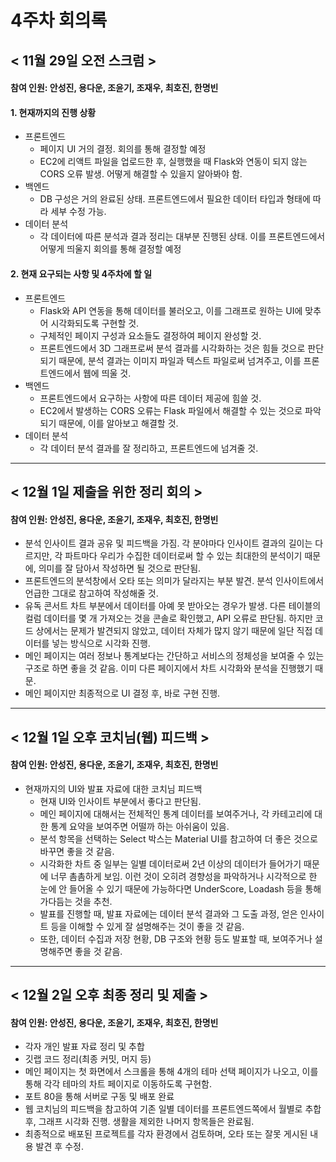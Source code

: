 4주차 회의록
=============

< 11월 29일 오전 스크럼 >
-------------
#### 참여 인원: 안성진, 용다운, 조윤기, 조재우, 최호진, 한명빈

#### 1. 현재까지의 진행 상황
- 프론트엔드
  - 페이지 UI 거의 결정. 회의를 통해 결정할 예정
  - EC2에 리액트 파일을 업로드한 후, 실행했을 때 Flask와 연동이 되지 않는 CORS 오류 발생. 어떻게 해결할 수 있을지 알아봐야 함.
- 백엔드
  - DB 구성은 거의 완료된 상태. 프론트엔드에서 필요한 데이터 타입과 형태에 따라 세부 수정 가능.
- 데이터 분석
  - 각 데이터에 따른 분석과 결과 정리는 대부분 진행된 상태. 이를 프론트엔드에서 어떻게 띄울지 회의를 통해 결정할 예정

#### 2. 현재 요구되는 사항 및 4주차에 할 일
- 프론트엔드
  - Flask와 API 연동을 통해 데이터를 불러오고, 이를 그래프로 원하는 UI에 맞추어 시각화되도록 구현할 것.
  - 구체적인 페이지 구성과 요소들도 결정하여 페이지 완성할 것.
  - 프론트엔드에서 3D 그래프로써 분석 결과를 시각화하는 것은 힘들 것으로 판단되기 때문에, 분석 결과는 이미지 파일과 텍스트 파일로써 넘겨주고, 이를 프론트엔드에서 웹에 띄울 것.
- 백엔드
  - 프론트엔드에서 요구하는 사항에 따른 데이터 제공에 힘쓸 것.
  - EC2에서 발생하는 CORS 오류는 Flask 파일에서 해결할 수 있는 것으로 파악되기 때문에, 이를 알아보고 해결할 것.
- 데이터 분석
  - 각 데이터 분석 결과를 잘 정리하고, 프론트엔드에 넘겨줄 것.


***
< 12월 1일 제출을 위한 정리 회의 >
-------------
#### 참여 인원: 안성진, 용다운, 조윤기, 조재우, 최호진, 한명빈

- 분석 인사이트 결과 공유 및 피드백을 가짐. 각 분야마다 인사이트 결과의 길이는 다르지만, 각 파트마다 우리가 수집한 데이터로써 할 수 있는 최대한의 분석이기 때문에, 의미를 잘 담아서 작성하면 될 것으로 판단됨.
- 프론트엔드의 분석창에서 오타 또는 의미가 달라지는 부분 발견. 분석 인사이트에서 언급한 그대로 참고하여 작성해줄 것.
- 유독 콘서트 차트 부분에서 데이터를 아예 못 받아오는 경우가 발생. 다른 테이블의 컬럼 데이터를 몇 개 가져오는 것을 콘솔로 확인했고, API 오류로 판단됨. 하지만 코드 상에서는 문제가 발견되지 않았고, 데이터 자체가 많지 않기 때문에 일단 직접 데이터를 넣는 방식으로 시각화 진행.
- 메인 페이지는 여러 정보나 통계보다는 간단하고 서비스의 정체성을 보여줄 수 있는 구조로 하면 좋을 것 같음. 이미 다른 페이지에서 차트 시각화와 분석을 진행했기 때문.
- 메인 페이지만 최종적으로 UI 결정 후, 바로 구현 진행.


***
< 12월 1일 오후 코치님(웹) 피드백 >
-------------
#### 참여 인원: 안성진, 용다운, 조윤기, 조재우, 최호진, 한명빈

- 현재까지의 UI와 발표 자료에 대한 코치님 피드백
  - 현재 UI와 인사이트 부분에서 좋다고 판단됨.
  - 메인 페이지에 대해서는 전체적인 통계 데이터를 보여주거나, 각 카테고리에 대한 통계 요약을 보여주면 어떨까 하는 아쉬움이 있음.
  - 분석 항목을 선택하는 Select 박스는 Material UI를 참고하여 더 좋은 것으로 바꾸면 좋을 것 같음.
  - 시각화한 차트 중 일부는 일별 데이터로써 2년 이상의 데이터가 들어가기 때문에 너무 촘촘하게 보임. 이런 것이 오히려 경향성을 파악하거나 시각적으로 한 눈에 안 들어올 수 있기 때문에 가능하다면 UnderScore, Loadash 등을 통해 가다듬는 것을 추천.
  - 발표를 진행할 때, 발표 자료에는 데이터 분석 결과와 그 도출 과정, 얻은 인사이트 등을 이해할 수 있게 잘 설명해주는 것이 좋을 것 같음.
  - 또한, 데이터 수집과 저장 현황, DB 구조와 현황 등도 발표할 때, 보여주거나 설명해주면 좋을 것 같음.


***
< 12월 2일 오후 최종 정리 및 제출 >
-------------
#### 참여 인원: 안성진, 용다운, 조윤기, 조재우, 최호진, 한명빈

- 각자 개인 발표 자료 정리 및 추합
- 깃랩 코드 정리(최종 커밋, 머지 등)
- 메인 페이지는 첫 화면에서 스크롤을 통해 4개의 테마 선택 페이지가 나오고, 이를 통해 각각 테마의 차트 페이지로 이동하도록 구현함.
- 포트 80을 통해 서버로 구동 및 배포 완료
- 웹 코치님의 피드백을 참고하여 기존 일별 데이터를 프론트엔드쪽에서 월별로 추합 후, 그래프 시각화 진행. 생활을 제외한 나머지 항목들은 완료됨.
- 최종적으로 배포된 프로젝트를 각자 환경에서 검토하며, 오타 또는 잘못 게시된 내용 발견 후 수정.

